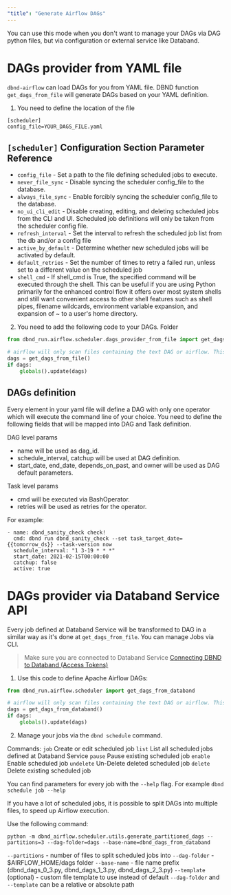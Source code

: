```yaml
---
"title": "Generate Airflow DAGs"
---
```

You can use this mode when you don't want to manage your DAGs via DAG python files, but via configuration or external service like Databand.

# DAGs provider from YAML file
`dbnd-airflow` can load DAGs for you from YAML file.  DBND function `get_dags_from_file` will generate DAGs based on your YAML definition.

1. You need to define the location of the file
```
[scheduler]
config_file=YOUR_DAGS_FILE.yaml
```

## `[scheduler]` Configuration Section Parameter Reference
- `config_file` - Set a path to the file defining scheduled jobs to execute.
- `never_file_sync` - Disable syncing the scheduler config_file to the database.
- `always_file_sync` - Enable forcibly syncing the scheduler config_file to the database.
- `no_ui_cli_edit` - Disable creating, editing, and deleting scheduled jobs from the CLI and UI. Scheduled job definitions will only be taken from the scheduler config file.
- `refresh_interval` - Set the interval to refresh the scheduled job list from the db and/or a config file
- `active_by_default` - Determine whether new scheduled jobs will be activated by default.
- `default_retries` - Set the number of times to retry a failed run, unless set to a different value on the scheduled job
- `shell_cmd` - If shell_cmd is True, the specified command will be executed through the shell. This can be useful if you are using Python primarily for the enhanced control flow it offers over most system shells and still want convenient access to other shell features such as shell pipes, filename wildcards, environment variable expansion, and expansion of ~ to a user's home directory.

2. You need to add the following code to your DAGs. Folder

<!-- noqa -->

```python
from dbnd_run.airflow.scheduler.dags_provider_from_file import get_dags_from_file

# airflow will only scan files containing the text DAG or airflow. This comment performs this function
dags = get_dags_from_file()
if dags:
    globals().update(dags)
```

## DAGs definition
Every element in your yaml file will define a DAG with only one operator which will execute the command line of your choice. You need to define the following fields that will be mapped into DAG and Task definition.

DAG level params
- name will be used as dag_id.
- schedule_interval, catchup will be used at DAG definition.
- start_date, end_date, depends_on_past, and owner will be used as DAG default parameters.

Task level params
- cmd will be executed via BashOperator.
- retries will be used as retries for the operator.

For example:
```
- name: dbnd_sanity_check check!
  cmd: dbnd run dbnd_sanity_check --set task_target_date={{tomorrow_ds}} --task-version now
  schedule_interval: "1 3-19 * * *"
  start_date: 2021-02-15T00:00:00
  catchup: false
  active: true
```

# DAGs provider via Databand Service API

Every job defined at Databand Service will be transformed to DAG in a similar way as it's done at `get_dags_from_file`.  You can manage Jobs via CLI.


> Make sure you are connected to Databand Service [Connecting DBND to Databand (Access Tokens)](doc:access-token)

1.  Use this code to define Apache Airflow DAGs:

<!-- noqa -->

```python
from dbnd_run.airflow.scheduler import get_dags_from_databand

# airflow will only scan files containing the text DAG or airflow. This comment performs this function
dags = get_dags_from_databand()
if dags:
    globals().update(dags)
```

2. Manage your jobs via the `dbnd schedule` command.

Commands:
  `job`       Create or edit scheduled job
  `list`      List all scheduled jobs defined at Databand Service
 `pause`    Pause existing scheduled job
 `enable`    Enable scheduled job
 `undelete`  Un-Delete deleted scheduled job
 `delete`    Delete existing scheduled job

You can find parameters for every job with the `--help` flag. For example `dbnd schedule job --help`

If you have a lot of scheduled jobs, it is possible to split DAGs into multiple files, to speed up Airflow execution.

Use the following command:
```
python -m dbnd_airflow.scheduler.utils.generate_partitioned_dags --partitions=3 --dag-folder=dags --base-name=dbnd_dags_from_databand
```
`--partitions` - number of files to split scheduled jobs into
`--dag-folder` - $AIRFLOW_HOME/dags folder
`--base-name` - file name prefix (dbnd_dags_0_3.py, dbnd_dags_1_3.py, dbnd_dags_2_3.py)
`--template` (optional) - custom file template to use instead of default
`--dag-folder` and `--template` can be a relative or absolute path

